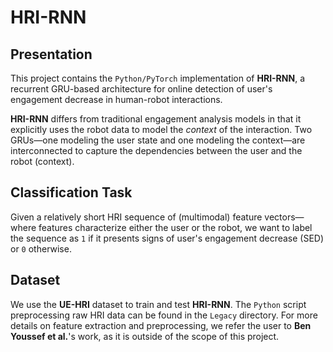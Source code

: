 # HRI-RNN
## Presentation
This project contains the `Python/PyTorch` implementation of **HRI-RNN**, a recurrent GRU-based architecture for online detection of user's engagement decrease in human-robot interactions.

**HRI-RNN** differs from traditional engagement analysis models in that it explicitly uses the robot data to model the *context* of the interaction. Two GRUs—one modeling the user state and one modeling the context—are interconnected to capture the dependencies between the user and the robot (context).

## Classification Task
Given a relatively short HRI sequence of (multimodal) feature vectors—where features characterize either the user or the robot, we want to label the sequence as `1` if it presents signs of user's engagement decrease (SED) or `0` otherwise.

## Dataset
We use the **UE-HRI** dataset to train and test **HRI-RNN**. The `Python` script preprocessing raw HRI data can be found in the `Legacy` directory. For more details on feature extraction and preprocessing, we refer the user to **Ben Youssef et al.**'s work, as it is outside of the scope of this project.
